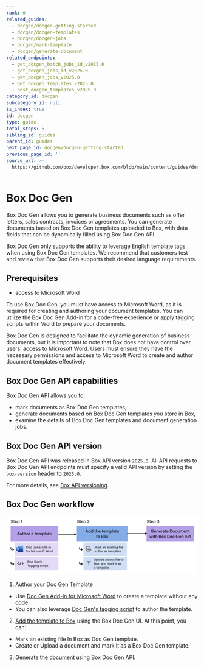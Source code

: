 ```yaml
---
rank: 0
related_guides:
  - docgen/docgen-getting-started
  - docgen/docgen-templates
  - docgen/docgen-jobs
  - docgen/mark-template
  - docgen/generate-document
related_endpoints:
  - get_docgen_batch_jobs_id_v2025.0
  - get_docgen_jobs_id_v2025.0
  - get_docgen_jobs_v2025.0
  - get_docgen_templates_v2025.0
  - post_docgen_templates_v2025.0
category_id: docgen
subcategory_id: null
is_index: true
id: docgen
type: guide
total_steps: 5
sibling_id: guides
parent_id: guides
next_page_id: docgen/docgen-getting-started
previous_page_id: ''
source_url: >-
  https://github.com/box/developer.box.com/blob/main/content/guides/docgen/index.md
---
```

# Box Doc Gen

Box Doc Gen allows you to generate business documents such as offer letters, sales contracts, invoices or agreements.
You can generate documents based on Box Doc Gen templates uploaded to Box, with data fields that can be dynamically filled using Box Doc Gen API.

<Message type='notice'>

Box Doc Gen only supports the ability to leverage English template tags when
using Box Doc Gen templates. We recommend that customers test and review that Box Doc Gen supports their desired language requirements.

</Message>

## Prerequisites

* access to Microsoft Word

To use Box Doc Gen, you must have access to Microsoft Word, as it is required
for creating and authoring your document templates. You can utilize the Box Doc
Gen Add-in for a code-free experience or apply tagging scripts within Word to
prepare your documents.

<Message type='notice'>

Box Doc Gen is designed to facilitate the dynamic generation of business
documents, but it is important to note that Box does not have control over
users’ access to Microsoft Word. Users must ensure they have the necessary
permissions and access to Microsoft Word to create and author document
templates effectively.

</Message>

## Box Doc Gen API capabilities

Box Doc Gen API allows you to:

* mark documents as Box Doc Gen templates,
* generate documents based on Box Doc Gen templates you store in Box,
* examine the details of Box Doc Gen templates and document generation jobs.

## Box Doc Gen API version

Box Doc Gen API was released in Box API version `2025.0`. All API requests to Box Doc Gen API endpoints must specify a valid API version by setting the `box-version` header to `2025.0`.

For more details, see [Box API versioning][api-versioning].

## Box Doc Gen workflow

![A flow diagram representing Box Doc Gen workflow](./images/docgen-workflow.png)

1. Author your Doc Gen Template
* Use [Doc Gen Add-in for Microsoft Word][template-addin] to create a template without any code.
* You can also leverage [Doc Gen's tagging script][tagging-script] to author the template.

2. [Add the template to Box][upload-template] using the Box Doc Gen UI. At this point, you can:
* Mark an existing file In Box as Doc Gen template.
* Create or Upload a document and mark it as a Box Doc Gen template.
3. [Generate the document][generate-document] using Box Doc Gen API.

[template-addin]: https://support.box.com/hc/en-us/articles/36587535449747-Installing-Box-Doc-Gen-Add-in
[template-tags]: https://support.box.com/hc/en-us/articles/36151895655059-Creating-A-Box-Doc-Gen-Template-Manually
[json-template]: https://support.box.com/hc/en-us/articles/36148012877843-Creating-a-Box-Doc-Gen-Template-using-JSON-data
[tagging-script]: https://support.box.com/hc/en-us/articles/36149723736723-Template-tags-reference
[upload-template]: https://support.box.com/hc/en-us/articles/36587432368275-Managing-Box-Doc-Gen-Templates-in-Relay
[generate-document]: g://docgen/generate-document
[api-versioning]:g://api-calls/api-versioning-strategy